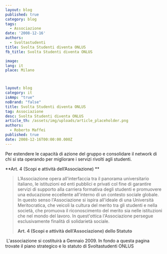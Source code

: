 ```yaml
---
layout: blog
published: true
category: blog
tags:
  - Associazione
date: '2008-12-16'
authors:
  - Svoltastudenti
title: Svolta Studenti diventa ONLUS
fb_title: Svolta Studenti diventa ONLUS

image: 
lang: it
place: Milano



layout: blog
category: it
isAmp: "true"
noBrand: "false"
title: Svolta Studenti diventa ONLUS
tag: Associazione
desc: Svolta Studenti diventa ONLUS
article_th: /assets/img/uploads/article_placeholder.png
authors:
  - Roberto Maffei
published: true
date: 2008-12-16T00:00:00.000Z
---
```


Per estendere le capacità di azione del gruppo e consolidare il network di chi si sta operando per migliorare i servizi rivolti agli studenti.

**Art. 4 (Scopi e attività dell’Associazione) **

> L’Associazione opera all'interfaccia tra il panorama universitario italiano, le istituzioni ed enti pubblici e privati col fine di garantire servizi di supporto alla carriera formativa degli studenti e promuovere una educazione eccellente all'interno di un contesto sociale globale. In questo senso l'Associazione si ispira all'ideale di una Università Meritocratica, che veicoli la cultura del merito tra gli studenti e nella società, che promuova il riconoscimento del merito sia nelle istituzioni che nel mondo del lavoro. In quest'ottica l'Associazione persegue esclusivamente finalità di solidarietà sociale.
> 
> **Art. 4 (Scopi e attività dell’Associazione) dello Statuto**

 L'associazione si costituirà a Gennaio 2009. In fondo a questa pagina trovate il piano strategico e lo statuto di Svoltastudenti ONLUS
